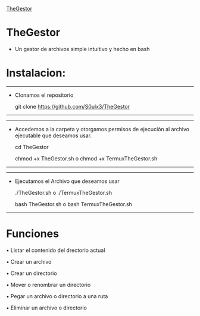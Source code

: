 <a href="TheGestor.png">TheGestor</a>

# TheGestor 

- Un gestor de archivos simple intuitivo y hecho en bash

# Instalacion:
-----------------------------------------------
- Clonamos el repositorio 

  git clone https://github.com/S0ulx3/TheGestor
-----------------------------------------------

--------------------------------------------------------------------------------------------------
- Accedemos a la carpeta y otorgamos permisos de ejecución al archivo ejecutable que deseamos usar.

  cd TheGestor

  chmod +x TheGestor.sh
  o 
  chmod +x TermuxTheGestor.sh
  
--------------------------------------------------------------------------------------------------

---------------------------------------------
- Ejecutamos el Archivo que deseamos usar

  ./TheGestor.sh o ./TermuxTheGestor.sh

  bash TheGestor.sh o bash TermuxTheGestor.sh
---------------------------------------------

# Funciones

• Listar el contenido del drectorio actual

• Crear un archivo

• Crear un directorio

• Mover o renombrar un directorio

• Pegar un archivo o directorio a una ruta

• Eliminar un archivo o directorio
